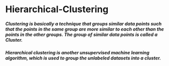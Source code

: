 # Hierarchical-Clustering

##### Clustering is basically a technique that groups similar data points such that the points in the same group are more similar to each other than the points in the other groups. The group of similar data points is called a Cluster.

##### Hierarchical clustering is another unsupervised machine learning algorithm, which is used to group the unlabeled datasets into a cluster.


